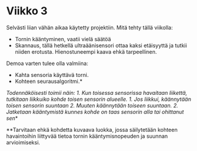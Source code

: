 # Viikko 3

Selvästi liian vähän aikaa käytetty projektiin.
Mitä tehty tällä viikolla:
- Tornin kääntyminen, vaatii vielä säätöä
- Skannaus, tällä hetkellä ultraäänisensori ottaa kaksi etäisyyttä ja tutkii niiden erotusta. Hienostuneempi kaava ehkä tarpeellinen.

Demoa varten tulee olla valmiina:
- Kahta sensoria käyttävä torni.
- Kohteen seurausalgoritmi.*

*Todennäköisesti toimii näin:
	1. Kun toisessa sensorissa havaitaan liikettä, tutkitaan liikkuiko kohde toisen sensorin alueelle.
		1. Jos liikkui, käännytään toisen sensorin suuntaan
		2. Muuten käännytään toiseen suuntaan.
	2. Jatketaan kääntymistä kunnes kohde on taas sensorin alla tai ohittanut sen**
	
**Tarvitaan ehkä kohdetta kuvaava luokka, jossa säilytetään kohteen havaintoihin liittyvää tietoa tornin kääntymisnopeuden ja suunnan arvioimiseksi.